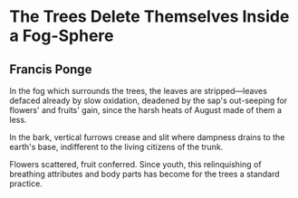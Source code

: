 # The Trees Delete Themselves Inside a Fog-Sphere
## Francis Ponge
In the fog which surrounds the trees, the leaves are stripped—leaves defaced
already by slow oxidation, deadened by the sap's out-seeping for flowers' and
fruits' gain, since the harsh heats of August made of them a less.

In the bark, vertical furrows crease and slit where dampness drains to the
earth's base, indifferent to the living citizens of the trunk.

Flowers scattered, fruit conferred. Since youth, this relinquishing of
breathing attributes and body parts has become for the trees a standard
practice.